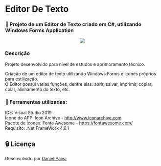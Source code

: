 # Editor De Texto
### :pencil: Projeto de um Editor de Texto criado em C#, utilizando Windows Forms Application

<p align="center">
  <img src="https://i.imgur.com/m9P7fBd.png">
</p>

### Descrição

Projeto desenvolvido para nível de estudos e aprimoramento técnico.

Criação de um editor de texto utilizando Windows Forms e ícones próprios para estilização. <br>
O Editor possui várias funções, dentre elas: abrir, salvar, imprimir, copiar, colar, alinhamento do texto, etc.

### :toolbox: Ferramentas utilizadas:

IDE: Visual Studio 2019 <br>
Ícone do APP: Icon Archive - http://www.iconarchive.com <br>
Pacote de Ícones: Fonte Awesome - https://fontawesome.com/ <br>
Requisito: .Net FrameWork 4.6.1 <br>

## :lock: Licença

Desenvolvido por <a href="https://www.linkedin.com/in/danhpaiva/">Daniel Paiva</a>
